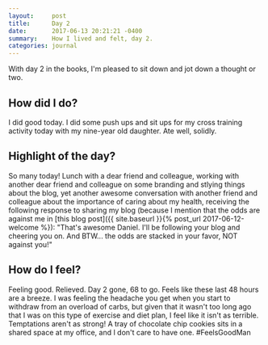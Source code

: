```yaml
---
layout:     post
title:      Day 2
date:       2017-06-13 20:21:21 -0400
summary:    How I lived and felt, day 2.
categories: journal
---
```


With day 2 in the books, I'm pleased to sit down and jot down a thought or two.

## How did I do?

I did good today. I did some push ups and sit ups for my cross training activity today with my nine-year old daughter. Ate well, solidly.

## Highlight of the day?

So many today! Lunch with a dear friend and colleague, working with another dear friend and colleague on some branding and stlying things about the blog, yet another awesome conversation with another friend and colleague about the importance of caring about my health, receiving the following response to sharing my blog (because I mention that the odds are against me in [this blog post]({{ site.baseurl }}{% post_url 2017-06-12-welcome %}): "That's awesome Daniel.  I'll be following your blog and cheering you on. And BTW... the odds are stacked in your favor, NOT against you!"

## How do I feel?

Feeling good. Relieved. Day 2 gone, 68 to go. Feels like these last 48 hours are a breeze. I was feeling the headache you get when you start to withdraw from an overload of carbs, but given that it wasn't too long ago that I was on this type of exercise and diet plan, I feel like it isn't as terrible. Temptations aren't as strong! A tray of chocolate chip cookies sits in a shared space at my office, and I don't care to have one. #FeelsGoodMan
